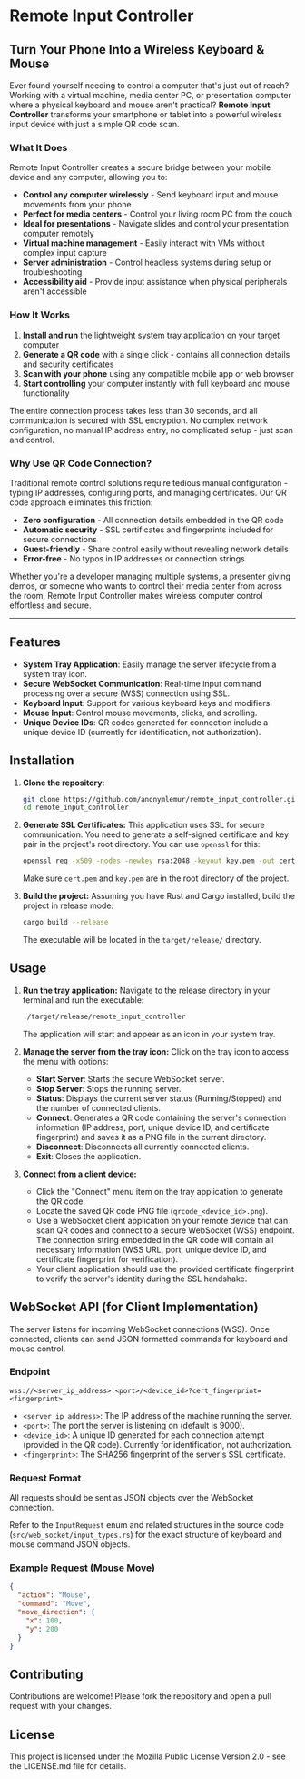 # Remote Input Controller

## Turn Your Phone Into a Wireless Keyboard & Mouse

Ever found yourself needing to control a computer that's just out of reach? Working with a virtual machine, media center PC, or presentation computer where a physical keyboard and mouse aren't practical? **Remote Input Controller** transforms your smartphone or tablet into a powerful wireless input device with just a simple QR code scan.

### What It Does

Remote Input Controller creates a secure bridge between your mobile device and any computer, allowing you to:

- **Control any computer wirelessly** - Send keyboard input and mouse movements from your phone
- **Perfect for media centers** - Control your living room PC from the couch
- **Ideal for presentations** - Navigate slides and control your presentation computer remotely  
- **Virtual machine management** - Easily interact with VMs without complex input capture
- **Server administration** - Control headless systems during setup or troubleshooting
- **Accessibility aid** - Provide input assistance when physical peripherals aren't accessible

### How It Works

1. **Install and run** the lightweight system tray application on your target computer
2. **Generate a QR code** with a single click - contains all connection details and security certificates
3. **Scan with your phone** using any compatible mobile app or web browser
4. **Start controlling** your computer instantly with full keyboard and mouse functionality

The entire connection process takes less than 30 seconds, and all communication is secured with SSL encryption. No complex network configuration, no manual IP address entry, no complicated setup - just scan and control.

### Why Use QR Code Connection?

Traditional remote control solutions require tedious manual configuration - typing IP addresses, configuring ports, and managing certificates. Our QR code approach eliminates this friction:

- **Zero configuration** - All connection details embedded in the QR code
- **Automatic security** - SSL certificates and fingerprints included for secure connections
- **Guest-friendly** - Share control easily without revealing network details
- **Error-free** - No typos in IP addresses or connection strings

Whether you're a developer managing multiple systems, a presenter giving demos, or someone who wants to control their media center from across the room, Remote Input Controller makes wireless computer control effortless and secure.

---

## Features
- **System Tray Application**: Easily manage the server lifecycle from a system tray icon.
- **Secure WebSocket Communication**: Real-time input command processing over a secure (WSS) connection using SSL.
- **Keyboard Input**: Support for various keyboard keys and modifiers.
- **Mouse Input**: Control mouse movements, clicks, and scrolling.
- **Unique Device IDs**: QR codes generated for connection include a unique device ID (currently for identification, not authorization).

## Installation

1.  **Clone the repository:**
    ```bash
    git clone https://github.com/anonymlemur/remote_input_controller.git
    cd remote_input_controller
    ```

2.  **Generate SSL Certificates:**
    This application uses SSL for secure communication. You need to generate a self-signed certificate and key pair in the project's root directory. You can use `openssl` for this:
    ```bash
    openssl req -x509 -nodes -newkey rsa:2048 -keyout key.pem -out cert.pem -days 365 -subj "/C=US/ST=State/L=City/O=Organization/OU=Unit/CN=localhost"
    ```
    Make sure `cert.pem` and `key.pem` are in the root directory of the project.

3.  **Build the project:**
    Assuming you have Rust and Cargo installed, build the project in release mode:
    ```bash
    cargo build --release
    ```
    The executable will be located in the `target/release/` directory.

## Usage

1.  **Run the tray application:**
    Navigate to the release directory in your terminal and run the executable:
    ```bash
    ./target/release/remote_input_controller
    ```
    The application will start and appear as an icon in your system tray.

2.  **Manage the server from the tray icon:**
    Click on the tray icon to access the menu with options:
    *   **Start Server**: Starts the secure WebSocket server.
    *   **Stop Server**: Stops the running server.
    *   **Status**: Displays the current server status (Running/Stopped) and the number of connected clients.
    *   **Connect**: Generates a QR code containing the server's connection information (IP address, port, unique device ID, and certificate fingerprint) and saves it as a PNG file in the current directory.
    *   **Disconnect**: Disconnects all currently connected clients.
    *   **Exit**: Closes the application.

3.  **Connect from a client device:**
    *   Click the "Connect" menu item on the tray application to generate the QR code.
    *   Locate the saved QR code PNG file (`qrcode_<device_id>.png`).
    *   Use a WebSocket client application on your remote device that can scan QR codes and connect to a secure WebSocket (WSS) endpoint. The connection string embedded in the QR code will contain all necessary information (WSS URL, port, unique device ID, and certificate fingerprint for verification).
    *   Your client application should use the provided certificate fingerprint to verify the server's identity during the SSL handshake.

## WebSocket API (for Client Implementation)

The server listens for incoming WebSocket connections (WSS). Once connected, clients can send JSON formatted commands for keyboard and mouse control.

### Endpoint

`wss://<server_ip_address>:<port>/<device_id>?cert_fingerprint=<fingerprint>`

*   `<server_ip_address>`: The IP address of the machine running the server.
*   `<port>`: The port the server is listening on (default is 9000).
*   `<device_id>`: A unique ID generated for each connection attempt (provided in the QR code). Currently for identification, not authorization.
*   `<fingerprint>`: The SHA256 fingerprint of the server's SSL certificate.

### Request Format

All requests should be sent as JSON objects over the WebSocket connection.

Refer to the `InputRequest` enum and related structures in the source code (`src/web_socket/input_types.rs`) for the exact structure of keyboard and mouse command JSON objects.

### Example Request (Mouse Move)

```json
{
  "action": "Mouse",
  "command": "Move",
  "move_direction": {
    "x": 100,
    "y": 200
  }
}
```

## Contributing

Contributions are welcome! Please fork the repository and open a pull request with your changes.

## License

This project is licensed under the Mozilla Public License Version 2.0 - see the LICENSE.md file for details.